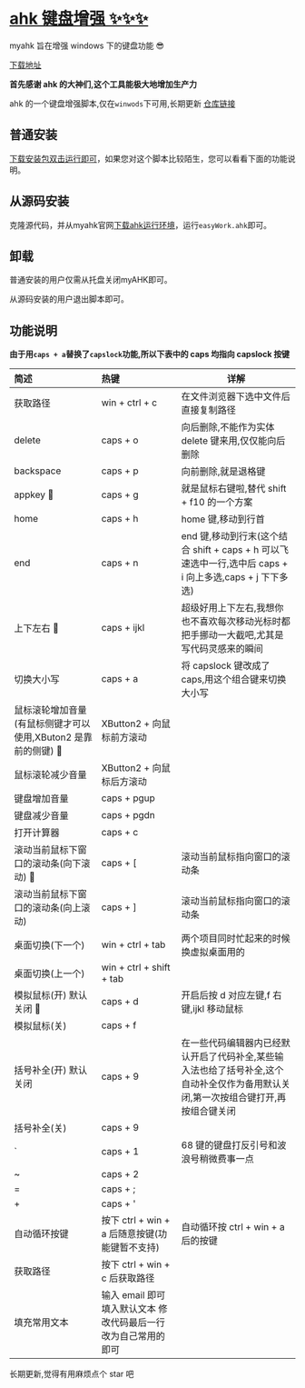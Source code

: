 # [ahk 键盘增强 ✨✨✨](https://github.com/moshuying/myAHK)

myahk 旨在增强 windows 下的键盘功能 😎


[下载地址](https://github.com/moshuying/myAHK/releases)

**首先感谢 ahk 的大神们,这个工具能极大地增加生产力**

ahk 的一个键盘增强脚本,仅在`winwods`下可用,长期更新 [仓库链接](https://github.com/moshuying/myAHK)


## 普通安装

[下载安装包双击运行即可](https://github.com/moshuying/myAHK/releases)，如果您对这个脚本比较陌生，您可以看看下面的功能说明。


## 从源码安装

克隆源代码，并从myahk官网[下载ahk运行环境](https://www.autohotkey.com/)，运行`easyWork.ahk`即可。

## 卸载

普通安装的用户仅需从托盘关闭myAHK即可。

从源码安装的用户退出脚本即可。


## 功能说明

**由于用`caps + a`替换了`capslock`功能,所以下表中的 caps 均指向 capslock 按键**

| 简述                                                           | 热键                                                           | 详解                                                                                                                               |
| :------------------------------------------------------------- | :------------------------------------------------------------- | ---------------------------------------------------------------------------------------------------------------------------------- |
| 获取路径                                                       | win + ctrl + c                                                 | 在文件浏览器下选中文件后直接复制路径                                                                                               |
| delete                                                         | caps + o                                                       | 向后删除,不能作为实体 delete 键来用,仅仅能向后删除                                                                                 |
| backspace                                                      | caps + p                                                       | 向前删除,就是退格键                                                                                                                |
| appkey 🍥                                                      | caps + g                                                       | 就是鼠标右键啦,替代 shift + f10 的一个方案                                                                                         |
| home                                                           | caps + h                                                       | home 键,移动到行首                                                                                                                 |
| end                                                            | caps + n                                                       | end 键,移动到行末(这个结合 shift + caps + h 可以飞速选中一行,选中后 caps + i 向上多选,caps + j 下下多选)                           |
| 上下左右 👏                                                    | caps + ijkl                                                    | 超级好用上下左右,我想你也不喜欢每次移动光标时都把手挪动一大截吧,尤其是写代码灵感来的瞬间                                           |
| 切换大小写                                                     | caps + a                                                       | 将 capslock 键改成了 caps,用这个组合键来切换大小写                                                                                 |
| 鼠标滚轮增加音量(有鼠标侧键才可以使用,XButon2 是靠前的侧键) 🥩 | XButton2 + 向鼠标前方滚动                                      |                                                                                                                                    |
| 鼠标滚轮减少音量                                               | XButton2 + 向鼠标后方滚动                                      |                                                                                                                                    |
| 键盘增加音量                                                   | caps + pgup                                                    |                                                                                                                                    |
| 键盘减少音量                                                   | caps + pgdn                                                    |                                                                                                                                    |
| 打开计算器                                                     | caps + c                                                       |                                                                                                                                    |
| 滚动当前鼠标下窗口的滚动条(向下滚动) 🍧                        | caps + [                                                       | 滚动当前鼠标指向窗口的滚动条                                                                                                       |
| 滚动当前鼠标下窗口的滚动条(向上滚动)                           | caps + ]                                                       | 滚动当前鼠标指向窗口的滚动条                                                                                                       |
| 桌面切换(下一个)                                               | win + ctrl + tab                                               | 两个项目同时忙起来的时候换虚拟桌面用的                                                                                             |
| 桌面切换(上一个)                                               | win + ctrl + shift + tab                                       |                                                                                                                                    |
| 模拟鼠标(开) 默认关闭 🌭                                       | caps + d                                                       | 开启后按 d 对应左键,f 右键,ijkl 移动鼠标                                                                                           |
| 模拟鼠标(关)                                                   | caps + f                                                       |                                                                                                                                    |
| 括号补全(开) 默认关闭                                          | caps + 9                                                       | 在一些代码编辑器内已经默认开启了代码补全,某些输入法也给了括号补全,这个自动补全仅作为备用默认关闭,第一次按组合键打开,再按组合键关闭 |
| 括号补全(关)                                                   | caps + 9                                                       |                                                                                                                                    |
| `                                                              | caps + 1                                                       | 68 键的键盘打反引号和波浪号稍微费事一点                                                                                            |
| ~                                                              | caps + 2                                                       |                                                                                                                                    |
| =                                                              | caps + ;                                                       |                                                                                                                                    |
| +                                                              | caps + '                                                       |                                                                                                                                    |
| 自动循环按键                                                   | 按下 ctrl + win + a 后随意按键(功能键暂不支持)                 | 自动循环按 ctrl + win + a 后的按键                                                                                                 |
| 获取路径                                                       | 按下 ctrl + win + c 后获取路径                                 |
| 填充常用文本                                                   | 输入 email 即可填入默认文本 修改代码最后一行改为自己常用的即可 |

长期更新,觉得有用麻烦点个 star 吧
